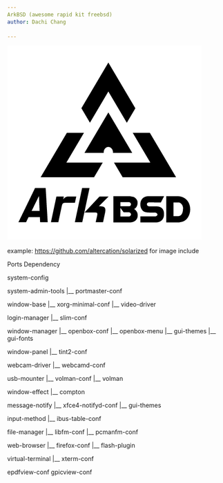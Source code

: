 ```yaml
---
ArkBSD (awesome rapid kit freebsd)
author: Dachi Chang

---
```


[![arkbsd-icon](https://github.com/DachiChang/arkports-9.1/blob/master/.img/arkbsd-black-large.png)](#features)

example: https://github.com/altercation/solarized for image include

Ports Dependency

system-config

system-admin-tools
 |__ portmaster-conf

window-base
 |__ xorg-minimal-conf
 |__ video-driver

login-manager
 |__ slim-conf

window-manager
 |__ openbox-conf
 |__ openbox-menu
 |__ gui-themes
 |__ gui-fonts

window-panel
 |__ tint2-conf

webcam-driver
 |__ webcamd-conf

usb-mounter
 |__ volman-conf
 |__ volman

window-effect
 |__ compton

message-notify
 |__ xfce4-notifyd-conf
 |__ gui-themes

input-method
 |__ ibus-table-conf

file-manager
 |__ libfm-conf
 |__ pcmanfm-conf

web-browser
 |__ firefox-conf
 |__ flash-plugin

virtual-terminal
 |__ xterm-conf

epdfview-conf
gpicview-conf
